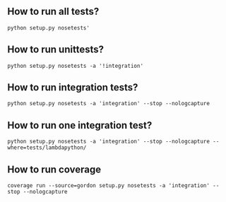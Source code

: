 How to run all tests?
---------------------

```shell
python setup.py nosetests'
```

How to run unittests?
---------------------

```shell
python setup.py nosetests -a '!integration'
```


How to run integration tests?
------------------------------

```shell
python setup.py nosetests -a 'integration' --stop --nologcapture
```

How to run one integration test?
--------------------------------

```shell
python setup.py nosetests -a 'integration' --stop --nologcapture --where=tests/lambdapython/
```


How to run coverage
--------------------------------

```shell
coverage run --source=gordon setup.py nosetests -a 'integration' --stop --nologcapture
```
